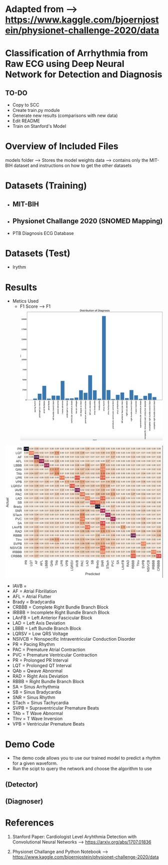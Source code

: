 #  Adapted from --> https://www.kaggle.com/bjoernjostein/physionet-challenge-2020/data


# Classification of Arrhythmia from Raw ECG using Deep Neural Network for Detection and Diagnosis

## TO-DO
- Copy to SCC
- Create train.py module
- Generate new results (comparisons with new data)
- Edit README
- Train on Stanford's Model

# Overview of Included Files

models folder --> Stores the model weights
data --> contains only the MIT-BIH dataset and instructions on how to get the other datasets


# Datasets (Training)
  - MIT-BIH
    - 
    
  - Physionet Challange 2020 (SNOMED Mapping)
    - 
  - PTB Diagnosis ECG Database

# Datasets (Test)
- Irythm 

# Results
  - Metics Used
    - F1 Score --> F1 
![alt text](https://github.com/varocarras/ECG-523/blob/main/Images/Arrhythmia-Distribution.png?raw=true)

![alt text](https://github.com/varocarras/ECG-523/blob/main/Images/RESNET-ConfusionM.png?raw=true)

 - IAVB =  
 - AF = Atrial Fibrillation
 - AFL = Atrial Flutter
 - Brady = Bradycardia
 - CRBBB = Complete Right Bundle Branch Block
 - IRBBB = Incomplete Right Bundle Branch Block
 - LAnFB = Left Anterior Fascicular Block
 - LAD = Left Axis Deviation
 - LBBB = Left Bundle Branch Block
 - LQRSV = Low QRS Voltage
 - NSIVCB = Nonspecific Intraventricular Conduction Disorder
 - PR = Pacing Rhythm
 - PAC = Premature Atrial Contraction
 - PVC = Premature Ventricular Contraction
 - PR = Prolonged PR Interval
 - LQT = Prolonged QT Interval
 - QAb = Qwave Abnormal
 - RAD = Right Axis Deviation
 - RBBB = Right Bundle Branch Block
 - SA = Sinus Arrhythmia
 - SB = Sinus Bradycardia
 - SNR = Sinus Rhythm
 - STach = Sinus Tachycardia
 - SVPB = Supraventricular Premature Beats
 - TAb = T Wave Abnormal
 - TInv = T Wave Inversion
 - VPB = Ventricular Premature Beats




# Demo Code

- The demo code allows you to use our trained model to predict a rhythm for a given waveform.
- Run the scipt to query the network and choose the algorithm to use

## (Detector)

## (Diagnoser)


# References

  1. Stanford Paper: Cardiologist Level Aryhthmia Detection with Convolutional Neural Networks -->
https://arxiv.org/abs/1707.01836

  2. Physionet Challange and Python Notebook -->
https://www.kaggle.com/bjoernjostein/physionet-challenge-2020/data
